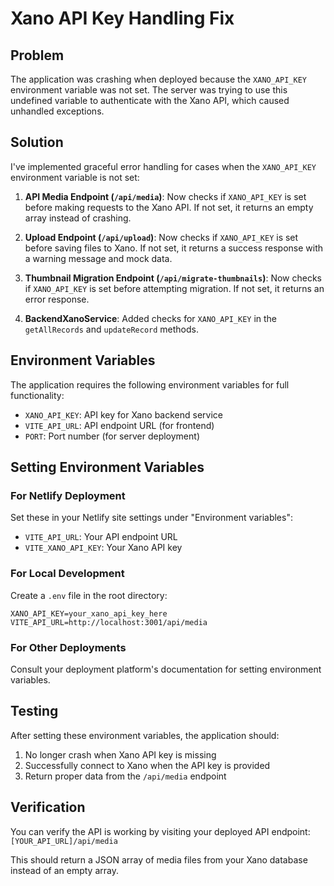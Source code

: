 # Xano API Key Handling Fix

## Problem
The application was crashing when deployed because the `XANO_API_KEY` environment variable was not set. The server was trying to use this undefined variable to authenticate with the Xano API, which caused unhandled exceptions.

## Solution
I've implemented graceful error handling for cases when the `XANO_API_KEY` environment variable is not set:

1. **API Media Endpoint (`/api/media`)**: Now checks if `XANO_API_KEY` is set before making requests to the Xano API. If not set, it returns an empty array instead of crashing.

2. **Upload Endpoint (`/api/upload`)**: Now checks if `XANO_API_KEY` is set before saving files to Xano. If not set, it returns a success response with a warning message and mock data.

3. **Thumbnail Migration Endpoint (`/api/migrate-thumbnails`)**: Now checks if `XANO_API_KEY` is set before attempting migration. If not set, it returns an error response.

4. **BackendXanoService**: Added checks for `XANO_API_KEY` in the `getAllRecords` and `updateRecord` methods.

## Environment Variables

The application requires the following environment variables for full functionality:

- `XANO_API_KEY`: API key for Xano backend service
- `VITE_API_URL`: API endpoint URL (for frontend)
- `PORT`: Port number (for server deployment)

## Setting Environment Variables

### For Netlify Deployment
Set these in your Netlify site settings under "Environment variables":
- `VITE_API_URL`: Your API endpoint URL
- `VITE_XANO_API_KEY`: Your Xano API key

### For Local Development
Create a `.env` file in the root directory:
```
XANO_API_KEY=your_xano_api_key_here
VITE_API_URL=http://localhost:3001/api/media
```

### For Other Deployments
Consult your deployment platform's documentation for setting environment variables.

## Testing
After setting these environment variables, the application should:
1. No longer crash when Xano API key is missing
2. Successfully connect to Xano when the API key is provided
3. Return proper data from the `/api/media` endpoint

## Verification
You can verify the API is working by visiting your deployed API endpoint:
`[YOUR_API_URL]/api/media`

This should return a JSON array of media files from your Xano database instead of an empty array.